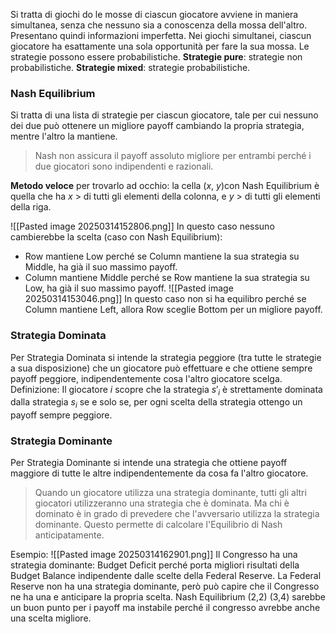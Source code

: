 Si tratta di giochi do le mosse di ciascun giocatore avviene in maniera simultanea, senza che nessuno sia a conoscenza della mossa dell'altro. Presentano quindi informazioni imperfetta.
Nei giochi simultanei, ciascun giocatore ha esattamente una sola opportunità per fare la sua mossa.
Le strategie possono essere probabilistiche.
**Strategie pure**: strategie non probabilistiche.
**Strategie mixed**: strategie probabilistiche.

### Nash Equilibrium
Si tratta di una lista di strategie per ciascun giocatore, tale per cui nessuno dei due può ottenere un migliore payoff cambiando la propria strategia, mentre l'altro la mantiene.
> Nash non assicura il payoff assoluto migliore per entrambi perché i due giocatori sono indipendenti e razionali.

**Metodo veloce** per trovarlo ad occhio: la cella ($x$, $y$)con Nash Equilibrium è quella che ha $x$ > di tutti gli elementi della colonna, e $y$ > di tutti gli elementi della riga.

![[Pasted image 20250314152806.png]]
In questo caso nessuno cambierebbe la scelta (caso con Nash Equilibrium):
- Row mantiene Low perché se Column mantiene la sua strategia su Middle, ha già il suo massimo payoff.
- Column mantiene Middle perché se Row mantiene la sua strategia su Low, ha già il suo massimo payoff.
![[Pasted image 20250314153046.png]]
In questo caso non si ha equilibro perché se Column mantiene Left, allora Row sceglie Bottom per un migliore payoff.

### Strategia Dominata
Per Strategia Dominata si intende la strategia peggiore (tra tutte le strategie a sua disposizione) che un giocatore può effettuare e che ottiene sempre payoff peggiore, indipendentemente cosa l'altro giocatore scelga.
Definizione: 
Il giocatore $i$ scopre che la strategia $s'_i$ è strettamente dominata dalla strategia $s_i$ se e solo se, per ogni scelta della strategia ottengo un payoff sempre peggiore.
### Strategia Dominante
Per Strategia Dominante si intende una strategia che ottiene payoff maggiore di tutte le altre indipendentemente da cosa fa l'altro giocatore.

> Quando un giocatore utilizza una strategia dominante, tutti gli altri giocatori utilizzeranno una strategia che è dominata.
> Ma chi è dominato è in grado di prevedere che l'avversario utilizza la strategia dominante. Questo permette di calcolare l'Equilibrio di Nash anticipatamente.

Esempio:
![[Pasted image 20250314162901.png]]
Il Congresso ha una strategia dominante: Budget Deficit perché porta migliori risultati della Budget Balance indipendente dalle scelte della Federal Reserve.
La Federal Reserve non ha una strategia dominante, però può capire che il Congresso ne ha una e anticipare la propria scelta.
Nash Equilibrium (2,2)
(3,4) sarebbe un buon punto per i payoff ma instabile perché il congresso avrebbe anche una scelta migliore.